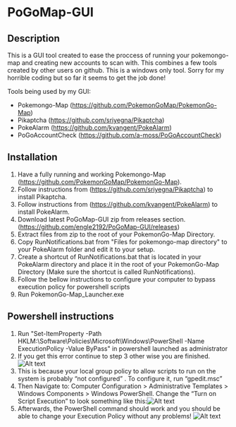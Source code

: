 # PoGoMap-GUI

## Description
This is a GUI tool created to ease the proccess of running your pokemongo-map and creating new accounts to scan with. This combines a few tools created by other users on github. This is a windows only tool. Sorry for my horrible coding but so far it seems to get the job done!

Tools being used by my GUI:
 - Pokemongo-Map (https://github.com/PokemonGoMap/PokemonGo-Map)
 - Pikaptcha (https://github.com/sriyegna/Pikaptcha)
 - PokeAlarm (https://github.com/kvangent/PokeAlarm)
 - PoGoAccountCheck (https://github.com/a-moss/PoGoAccountCheck)

## Installation
1. Have a fully running and working Pokemongo-Map (https://github.com/PokemonGoMap/PokemonGo-Map).
2. Follow instructions from (https://github.com/sriyegna/Pikaptcha) to install Pikaptcha.
3. Follow instructions from (https://github.com/kvangent/PokeAlarm) to install PokeAlarm.
3. Download latest PoGoMap-GUI zip from releases section. (https://github.com/engle2192/PoGoMap-GUI/releases)
4. Extract files from zip to the root of your PokemonGo-Map Directory.
5. Copy RunNotifications.bat from "Files for pokemongo-map directory" to your PokeAlarm folder and edit it to your setup.
6. Create a shortcut of RunNotifications.bat that is located in your PokeAlarm directory and place it in the root of your PokemonGo-Map Directory (Make sure the shortcut is called RunNotifications).
7. Follow the bellow instructions to configure your computer to bypass execution policy for powershell scripts
8. Run PokemonGo-Map_Launcher.exe

## Powershell instructions
1. Run "Set-ItemProperty -Path HKLM:\Software\Policies\Microsoft\Windows\PowerShell -Name ExecutionPolicy -Value ByPass" in powershell launched as administrator
2. If you get this error continue to step 3 other wise you are finished.
![Alt text](https://i0.wp.com/absolute-sharepoint.com/wp-content/uploads/2014/03/031714_2013_ChangethePo5.png?w=940)
3. This is because your local group policy to allow scripts to run on the system is probably “not configured” . To configure it, run “gpedit.msc”
4. Then Navigate to: Computer Configuration > Administrative Templates > Windows Components > Windows PowerShell. Change the “Turn on Script Execution” to look something like this:![Alt text](https://i2.wp.com/absolute-sharepoint.com/wp-content/uploads/2014/03/031714_2013_ChangethePo7.png?w=940)
5. Afterwards, the PowerShell command should work and you should be able to change your Execution Policy without any problems!
![Alt text](https://i2.wp.com/absolute-sharepoint.com/wp-content/uploads/2014/03/031714_2013_ChangethePo8.png?w=940)
